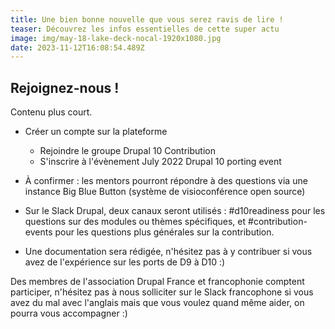 ```yaml
---
title: Une bien bonne nouvelle que vous serez ravis de lire !
teaser: Découvrez les infos essentielles de cette super actu
image: img/may-18-lake-deck-nocal-1920x1080.jpg
date: 2023-11-12T16:08:54.489Z
---
```

## Rejoignez-nous !

Contenu plus court.

* Créer un compte sur la plateforme

  * Rejoindre le groupe Drupal 10 Contribution
  * S'inscrire à l'évènement July 2022 Drupal 10 porting event
* À confirmer : les mentors pourront répondre à des questions via une instance Big Blue Button (système de visioconférence open source)
* Sur le Slack Drupal, deux canaux seront utilisés : #d10readiness pour les questions sur des modules ou thèmes spécifiques, et #contribution-events pour les questions plus générales sur la contribution.
* Une documentation sera rédigée, n'hésitez pas à y contribuer si vous avez de l'expérience sur les ports de D9 à D10 :)

Des membres de l'association Drupal France et francophonie comptent participer, n'hésitez pas à nous solliciter sur le Slack francophone si vous avez du mal avec l'anglais mais que vous voulez quand même aider, on pourra vous accompagner :)